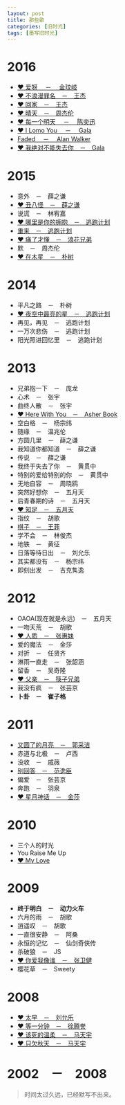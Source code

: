 ```yaml
---
layout: post
title: 那些歌
categories: [旧时光]
tags: [墨写旧时光]
---
```


# 2016
- [❤ 爱呀 　－　 金玟岐](http://music.163.com/#/song?id=28285912)
- [❤ 不浪漫罪名　－　王杰](http://music.163.com/#/song?id=156846)
- [❤ 回家　－　王杰](http://music.163.com/#/song?id=157336)
- [❤ 晴天　－　周杰伦](http://music.163.com/#/song?id=186016)
- [❤ 每一个明天 　－　 陈奕迅](http://music.163.com/#/song?id=28160871)
- [❤ I Lomo You 　－　 Gala](http://music.163.com/#/m/song?id=28815416)
- [Faded 　－　 Alan Walker](http://music.163.com/#/song?id=36990266)
- [❤ 我绝对不能失去你　－　Gala](http://music.163.com/#/song?id=29535690)

# 2015

- 意外　－　薛之谦
- [❤ 丑八怪　－　薛之谦](http://music.163.com/#/m/song?id=27808044)
- 说谎　－　林宥嘉
- [❤ 哪里是你的拥抱　－　逃跑计划](http://music.163.com/#/m/song?id=25706283)
- [重来　－　逃跑计划](http://music.163.com/#/song?id=415793539)
- [❤ 痛了才懂　－　浪花兄弟](http://music.163.com/#/m/song?id=5234586)
- 默　－　周杰伦
- [❤ 在木星　－　朴树](http://music.163.com/#/m/song?id=33419478)

# 2014

- 平凡之路　－　朴树
- [❤ 夜空中最亮的星　－　逃跑计划](http://music.163.com/#/m/song?id=25706282)
- 再见，再见　－　逃跑计划
- 一万次悲伤　－　逃跑计划
- 阳光照进回忆里　－　逃跑计划

# 2013

- 兄弟抱一下　－　庞龙
- 心术　－　张宇
- 曲终人散　－　张宇
- [❤ Here With You　－　Asher Book](http://music.163.com/#/song?id=27583305)
- 空白格　－　杨宗纬
- 随缘　－　温兆伦
- 方圆几里　－　薛之谦
- 我知道你都知道　－　薛之谦
- 传说　－　薛之谦
- 我终于失去了你　－　黄贯中
- 特别的爱给特别的你　－　黄贯中
- 无地自容　－　周晓鸥
- 突然好想你　－　五月天
- 后青春期的诗　－　五月天
- [❤ 知足　－　五月天](http://music.163.com/#/m/song?id=385965)
- 指纹　－　胡歌
- [棋子　－　王菲](http://music.163.com/#/song?id=299092)
- 学不会　－　林俊杰
- 地铁　－　黄征
- 日落等待日出　－　刘允乐
- 其实都没有　－　杨宗纬
- 即刻出发　－　吉克隽逸

# 2012

- OAOA(现在就是永远)　－　五月天
- 一吻天荒　－　胡歌
- [❤ 人质　－　张惠妹](http://music.163.com/#/song?id=327096)
- 爱的魔法　－　金莎
- 对折　－　任贤齐
- 淋雨一直走　－　张韶涵
- 留香　－　吴奇隆
- [❤ 父亲　－　筷子兄弟](http://music.163.com/#/m/song?id=362996)
- 我没有疯　－　张芸京
- **卜卦　－　崔子格**

# 2011

- [又圆了的月亮　－　郭采洁](http://music.163.com/#/song?id=233918)
- 赤道与北极　－　卢西
- 没收　－　戚薇
- [别回答　－　范逸臣](http://music.163.com/song?id=362821)
- 偏爱　－　张芸京
- 奔跑　－　羽泉
- [❤ 星月神话　－　金莎](http://music.163.com/#/m/song?id=247512)

# 2010

- 三个人的时光
- You Raise Me Up
- [❤ My Love](http://music.163.com/#/m/song?id=2081057)

# 2009

- **终于明白　－　动力火车**
- 六月的雨　－　胡歌
- 逍遥叹　－　胡歌
- 一直很安静　－　阿桑
- 永恒的记忆　－　仙剑奇侠传
- 杀破狼　－　JS
- [❤ 你爱我像谁　－　张卫健](http://music.163.com/#/m/song?id=189477)
- 樱花草　－　Sweety

# 2008

- [❤ 太早　－　刘允乐](http://music.163.com/#/m/song?id=126946)
- [❤ 等一分钟　－　徐腾誉](http://music.163.com/#/m/song?id=169741)
- [❤ 该死的温柔　－　马天宇](http://music.163.com/#/m/song?id=135394)
- [❤ 只欠秋天　－　马天宇](http://music.163.com/#/m/song?id=135397)



# 2002　－　2008

> 时间太过久远，已经默写不出来。

